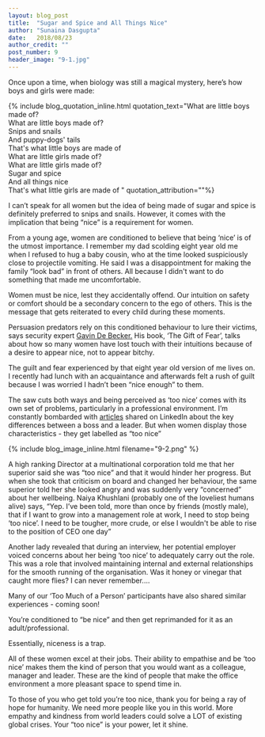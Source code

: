```yaml
---
layout: blog_post
title:  "Sugar and Spice and All Things Nice"
author: "Sunaina Dasgupta"
date:   2018/08/23
author_credit: ""
post_number: 9
header_image: "9-1.jpg"
---
```

Once upon a time, when biology was still a magical mystery, here’s how boys and girls were made: 

{% include blog_quotation_inline.html quotation_text="What are little boys made of?  
What are little boys made of?  
  Snips and snails  
  And puppy-dogs' tails  
That's what little boys are made of  
What are little girls made of?  
What are little girls made of?  
 Sugar and spice  
 And all things nice  
That's what little girls are made of " quotation_attribution=""%}    

I can’t speak for all women but the idea of being made of sugar and spice is definitely  preferred to snips and snails. However, it comes with the implication that being “nice” is a requirement for women. 

From a young age, women are conditioned to believe that being ‘nice’ is of the utmost importance. I remember my dad scolding eight year old me when I refused to hug a baby cousin, who at the time looked suspiciously close to projectile vomiting. He said I was a disappointment for making the family “look bad” in front of others. All because I didn't want to do something that made me uncomfortable.

Women must be nice, lest they accidentally offend. Our intuition on safety or comfort should be a secondary concern to the ego of others. This is the message that gets reiterated to every child during these moments.

Persuasion predators rely on this conditioned behaviour to lure their victims, says security expert <a href="https://www.lennyletter.com/story/the-lenny-interview-gavin-de-becker" target="new">Gavin De Becker.</a> His book, ‘The Gift of Fear’, talks about how so many women have lost touch with their intuitions because of a desire to appear nice, not to appear bitchy. 

The guilt and fear experienced by that eight year old version of me lives on. I recently had lunch with an acquaintance and afterwards felt a rush of guilt because I was worried I hadn’t been “nice enough” to them.

The saw cuts both ways and being perceived as ‘too nice’ comes with its own set of problems, particularly in a professional environment. I’m constantly bombarded with <a href="https://www.forbes.com/sites/amyanderson/2013/01/14/good-leaders-are-invaluable-to-a-company-bad-leaders-will-destroy-it/#622533601138" target="new">articles</a> shared on LinkedIn about the key differences between a boss and a leader. But when women display those characteristics - they get labelled as “too nice” 

{% include blog_image_inline.html filename="9-2.png" %}

A high ranking Director at a multinational corporation told me that her superior said she was “too nice” and that it would hinder her progress. But when she took that criticism on board and changed her behaviour, the same superior told her she looked angry and was suddenly very “concerned” about her wellbeing.
Naiya Khushlani (probably one of the loveliest humans alive) says, “Yep. I’ve been told, more than once by friends (mostly male), that if I want to grow into a management role at work, I need to stop being ‘too nice’. I need to be tougher, more crude, or else I wouldn't be able to rise to the position of CEO one day” 

Another lady revealed that during an interview, her potential employer voiced concerns about her being ‘too nice’ to adequately carry out the role. This was a role that involved maintaining internal and external relationships for the smooth running of the organisation. Was it honey or vinegar that caught more flies? I can never remember....

Many of our ‘Too Much of a Person’ participants have also shared similar experiences - coming soon!

You’re conditioned to “be nice” and then get reprimanded for it as an adult/professional. 

Essentially, niceness is a trap. 

All of these women excel at their jobs. Their ability to empathise and be ‘too nice’ makes them the kind of person that you would want as a colleague, manager and leader. These are the kind of people that make the office environment a more pleasant space to spend time in. 

To those of you who get told you’re too nice, thank you for being a ray of hope for humanity. We need more people like you in this world. More empathy and kindness from world leaders could solve a LOT of existing global crises. Your “too nice” is your power, let it shine.

